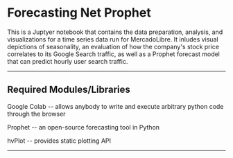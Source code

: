 # Forecasting Net Prophet

This is a Juptyer notebook that contains the data preparation, analysis, and visualizations for a time series data run for MercadoLibre. It inludes visual depictions of seasonality, an evaluation of how the company's stock price correlates to its Google Search traffic, as well as a Prophet forecast model that can predict hourly user search traffic.

---

## Required Modules/Libraries

Google Colab -- allows anybody to write and execute arbitrary python code through the browser

Prophet -- an open-source forecasting tool in Python

hvPlot -- provides static plotting API

---

